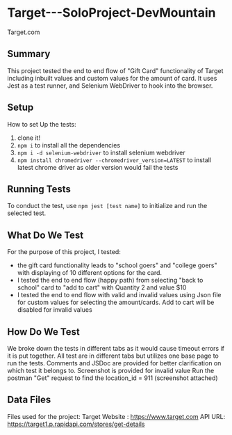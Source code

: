 # Target---SoloProject-DevMountain

Target.com

## Summary
This project tested the end to end flow of "Gift Card" functionality of Target including inbuilt values and custom values for the amount of card. It uses Jest as a test
runner, and Selenium WebDriver to hook into the browser.

## Setup
How to set Up the tests: 
1. clone it!
2. `npm i` to install all the dependencies 
3. `npm i -d selenium-webdriver` to install selenium webdriver 
4. `npm install chromedriver --chromedriver_version=LATEST` to install latest chrome driver as older version would fail the tests

## Running Tests
To conduct the test, use `npm jest [test name]` to initialize and run the selected test.  

## What Do We Test
For the purpose of this project, I tested: 
- the gift card functionality leads to "school goers" and "college goers" with displaying of 10 different options for the card.
- I tested the end to end flow (happy path) from selecting "back to school" card to "add to cart" with Quantity 2 and value $10
- I tested the end to end flow with valid and invalid values using Json file for custom values for selecting the amount/cards. Add to cart will be disabled for invalid values

## How Do We Test
We broke down the tests in different tabs as it would cause timeout errors if it is put together. 
All test are in different tabs but utilizes one base page to run the tests. 
Comments and JSDoc are provided for better clarification on which test it belongs to.
Screenshot is provided for invalid value
Run the postman "Get" request to find the location_id = 911 (screenshot attached)

## Data Files
Files used for the project: 
Target Website : https://www.target.com
API URL: https://target1.p.rapidapi.com/stores/get-details
